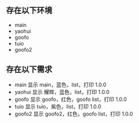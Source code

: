 

## 存在以下环境

- main
- yaohui
- goofo
- tuio
- goofo2

## 存在以下需求

- main 显示 main，蓝色，list，打印 1.0.0
- yaohui 显示 耀辉，蓝色，list，打印 1.0.0
- goofo 显示 goofo，红色，goofo list，打印 1.0.0
- tuio 显示 tuio，紫色，list，打印 1.0.0
- goofo2 显示 goofo2，红色，goofo list，打印 1.0.0
